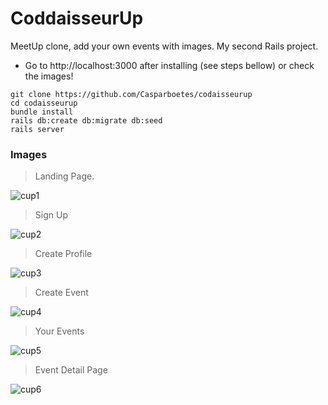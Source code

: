 # CoddaisseurUp

MeetUp clone, add your own events with images. My second Rails project.

- Go to http://localhost:3000 after installing (see steps bellow) or check the images!

```
git clone https://github.com/Casparboetes/codaisseurup
cd codaisseurup
bundle install
rails db:create db:migrate db:seed
rails server
```

### Images

> Landing Page.

![cup1](https://user-images.githubusercontent.com/34174855/38359607-2587ffa8-38c9-11e8-9097-39b3bdb1f382.png)

>Sign Up

![cup2](https://user-images.githubusercontent.com/34174855/38359756-50b0cc00-38c9-11e8-930d-f1556025c765.png)

>Create Profile

![cup3](https://user-images.githubusercontent.com/34174855/38359792-5f466004-38c9-11e8-915c-f1a49ee8dec2.png)

>Create Event

![cup4](https://user-images.githubusercontent.com/34174855/38359836-71015006-38c9-11e8-98e4-6f67814618d2.png)

>Your Events

![cup5](https://user-images.githubusercontent.com/34174855/38359875-80badbfc-38c9-11e8-92d7-c975f065ab82.png)

>Event Detail Page

![cup6](https://user-images.githubusercontent.com/34174855/38359919-95e3347a-38c9-11e8-9c26-595a76cccad5.png)
